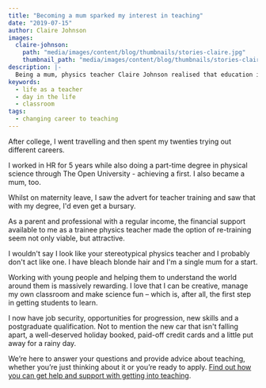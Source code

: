 ```yaml
---
title: "Becoming a mum sparked my interest in teaching"
date: "2019-07-15"
author: Claire Johnson
images:
  claire-johnson:
    path: "media/images/content/blog/thumbnails/stories-claire.jpg"
    thumbnail_path: "media/images/content/blog/thumbnails/stories-claire.jpg"
description: |-
  Being a mum, physics teacher Claire Johnson realised that education in this country was more important to her than ever.
keywords:
  - life as a teacher
  - day in the life
  - classroom
tags:
  - changing career to teaching
---
```


After college, I went travelling and then spent my twenties trying out different careers.

I worked in HR for 5 years while also doing a part-time degree in physical science through The Open University - achieving a first. I also became a mum, too.

Whilst on maternity leave, I saw the advert for teacher training and saw that with my degree, I'd even get a bursary.

As a parent and professional with a regular income, the financial support available to me as a trainee physics teacher made the option of re-training seem not only viable, but attractive.

I wouldn't say I look like your stereotypical physics teacher and I probably don't act like one. I have bleach blonde hair and I'm a single mum for a start.

Working with young people and helping them to understand the world around them is massively rewarding. I love that I can be creative, manage my own classroom and make science fun – which is, after all, the first step in getting students to learn.

I now have job security, opportunities for progression, new skills and a postgraduate qualification. Not to mention the new car that isn't falling apart, a well-deserved holiday booked, paid-off credit cards and a little put away for a rainy day.

We’re here to answer your questions and provide advice about teaching, whether you’re just thinking about it or you’re ready to apply. [Find out how you can get help and support with getting into teaching](/help-and-support).
